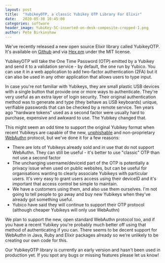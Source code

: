 ```yaml
---
layout: post
title:  "YubikeyOTP, a classic Yubikey OTP Library For Elixir"
date:   2020-05-30 10:45:00
categories: software
header_image: YubiKey-5C-inserted-on-desk-composite-cropped-1.png
author: Pete Birkinshaw
---
```


We've recently released a new open source Elixir library called YubikeyOTP. It's available on
 [Github](https://github.com/Digital-Identity-Labs/yubikey_otp) and via [Hex.pm](https://hex.pm/packages/yubikey_otp) under
 the MIT license.

YubikeyOTP will take the One Time Password (OTP) emitted by a Yubikey and send it to a validation service - by
 default, the one run by Yubico. You can use it in a web application to add two-factor authentication (2FA) but it can
 also be used in any other application that allows users to type input.

In case you're not familiar with Yubikeys, they are small plastic USB devices with a single button that provide one or
more ways to authenticate. They're very useful as an extra layer of login security. Their original authentication method
 was to generate and type (they behave as USB keyboards) unique, verifiable passwords that can be checked by a remote
 service. Ten years ago "hardware tokens" used as a second factor were usually hard to purchase, expensive and awkward
 to use. The Yubikey changed that.

This might seem an odd time to support the original Yubikey format when recent Yubikeys are capable of the new,
[unphishable](https://fidoalliance.org/wp-content/uploads/05-GDasher-Becoming-Unphishable.pdf) and non-proprietary
[WebAuthn](https://webauthn.guide/) protocol, but we've done it for a few reasons:

* There are lots of Yubikeys already sold and in use that do not support WebAuthn. They can still be useful - it's
 better to use "classic" OTP than not use a second factor
* The unchanging username/deviceid part of the OTP is potentially a privacy issue when used on public websites, but can be
  useful for organisations wanting to clearly associate Yubikeys with particular users. It's very easy to grant users
  access using their deviceID and it's important that access control be simple to maintain.
* We have a customers using them, and also use them ourselves. I'm not going to tell people to go away and buy new
 Yubikeys when they've already got something useful.
* Yubico have said they will continue to support their OTP protocol (although cheaper Yubikeys will only use WebAuthn)

We plan to support the new, open standard WebAuthn protocol too, and if you have a recent Yubikey you're probably
 much better off using that method of authenticating if you can. There seems to be decent support for WebAuthn in Java, Ruby and Elixir packages already
 so we're unlikely to be creating our own code for this.

Our YubikeyOTP library is currently an early version and hasn't been used in production yet. If you spot any bugs or
 missing features please let us know!


